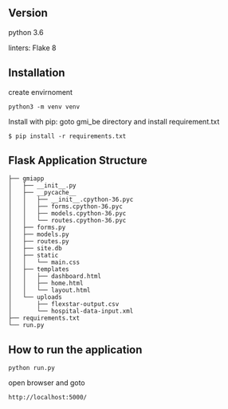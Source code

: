 
## Version
python 3.6

linters: Flake 8

## Installation

create envirnoment 
```
python3 -m venv venv 

```
Install with pip:
goto gmi_be directory and install requirement.txt 
```
$ pip install -r requirements.txt
```

## Flask Application Structure 
```
├── gmiapp
│   ├── __init__.py
│   ├── __pycache__
│   │   ├── __init__.cpython-36.pyc
│   │   ├── forms.cpython-36.pyc
│   │   ├── models.cpython-36.pyc
│   │   └── routes.cpython-36.pyc
│   ├── forms.py
│   ├── models.py
│   ├── routes.py
│   ├── site.db
│   ├── static
│   │   └── main.css
│   ├── templates
│   │   ├── dashboard.html
│   │   ├── home.html
│   │   └── layout.html
│   └── uploads
│       ├── flexstar-output.csv
│       └── hospital-data-input.xml
├── requirements.txt
└── run.py

```

## How to run the application

```
python run.py
```

open browser and goto 
```
http://localhost:5000/
```
